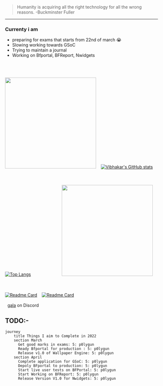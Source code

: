 >Humanity is acquiring all the right technology for all the wrong reasons. -Buckminster Fuller
***
### Currenty i am 
- preparing for exams that starts from 22nd of march 😭
- Slowing working towards GSoC
- Trying to maintain a journal
- Working on Bfportal, BFReport, Nwidgets

&nbsp;    
&nbsp;   
&nbsp;  
<img src="https://media.giphy.com/media/WUlplcMpOCEmTGBtBW/giphy.gif" width="300">&nbsp; &nbsp; [![Vibhakar's GitHub stats](https://github-readme-stats.vercel.app/api?username=p0lygun&theme=highcontrast)](#)  
&nbsp;   
&nbsp;   
&nbsp;   
[![Top Langs](https://github-readme-stats.vercel.app/api/top-langs/?username=p0lygun&theme=highcontrast)](#)&nbsp;   &nbsp;   &nbsp;   &nbsp;   &nbsp;  &nbsp;   &nbsp;   &nbsp;   &nbsp;   &nbsp;  &nbsp;   &nbsp; &nbsp; <img src="https://media1.giphy.com/media/8YBpKSm3uPWG9Ca0F4/giphy.gif" width="300" height="300">  
&nbsp;   
&nbsp;   
&nbsp;  
[![Readme Card](https://github-readme-stats.vercel.app/api/pin/?username=p0lygun&repo=wallpaper-engine&theme=highcontrast)](https://github.com/p0lygun/wallpaper-engine)&nbsp;  &nbsp;   [![Readme Card](https://github-readme-stats.vercel.app/api/pin/?username=p0lygun&repo=portal_helper&theme=highcontrast)](https://github.com/p0lygun/portal_helper)
&nbsp;   
&nbsp;   
&nbsp;
[gala](https://discord.com/users/338947895665360898) on Discord
## TODO:- 
```mermaid
journey
    title Things I aim to Complete in 2022 
    section March
      Get good marks in exams: 5: p0lygun
      Ready Bfportal for production : 5: p0lygun
      Release v1.0 of Wallpaper Engine: 5: p0lygun
    section April
      Complete application for GSoC: 5: p0lygun
      Depoly BFportal to production: 5: p0lygun
      Start live user tests on BFPortal: 5: p0lygun
      Start Working on BFReport: 5: p0lygun
      Release Version V1.0 for Nwidgets: 5: p0lygun
```

